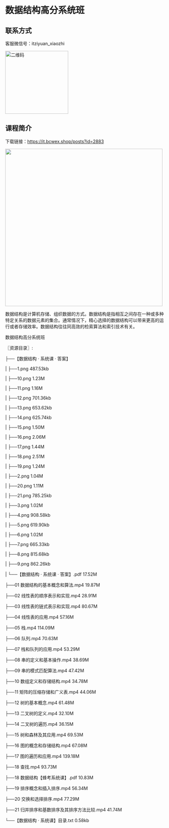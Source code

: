 # 数据结构高分系统班

## 联系方式

客服微信号：itziyuan_xiaozhi

<img src="https://ziyuanyun.oss-cn-guangzhou.aliyuncs.com/common/20240614073449/666b82192834a.jpg" width="200" height="200" alt="二维码">

## 课程简介

下载链接：https://it.bcwex.shop/posts?id=2883

<img src="https://ziyuanyun.oss-cn-guangzhou.aliyuncs.com/yun/20240515184410/664491fac260d.jpg" width="500" alt="">

  数据结构是计算机存储、组织数据的方式。数据结构是指相互之间存在一种或多种特定关系的数据元素的集合。通常情况下，精心选择的数据结构可以带来更高的运行或者存储效率。数据结构往往同高效的检索算法和索引技术有关。

 数据结构高分系统班



 〖资源目录〗:

 ├──【数据结构 · 系统课 · 答案】

 | ├──1.png 487.53kb

 | ├──10.png 1.23M

 | ├──11.png 1.16M

 | ├──12.png 701.36kb

 | ├──13.png 653.62kb

 | ├──14.png 625.74kb

 | ├──15.png 1.50M

 | ├──16.png 2.06M

 | ├──17.png 1.44M

 | ├──18.png 2.51M

 | ├──19.png 1.24M

 | ├──2.png 1.04M

 | ├──20.png 1.11M

 | ├──21.png 785.25kb

 | ├──3.png 1.02M

 | ├──4.png 908.58kb

 | ├──5.png 619.90kb

 | ├──6.png 1.02M

 | ├──7.png 665.33kb

 | ├──8.png 815.68kb

 | ├──9.png 862.26kb

 | └──【数据结构 · 系统课 · 答案】.pdf 17.52M

 ├──01 数据结构的基本概念和算法.mp4 19.87M

 ├──02 线性表的顺序表示和实现.mp4 28.91M

 ├──03 线性表的链式表示和实现.mp4 80.67M

 ├──04 线性表的应用.mp4 57.16M

 ├──05 栈.mp4 114.09M

 ├──06 队列.mp4 70.63M

 ├──07 栈和队列的应用.mp4 53.29M

 ├──08 串的定义和基本操作.mp4 38.69M

 ├──09 串的模式匹配算法.mp4 47.42M

 ├──10 数组定义和存储结构.mp4 34.78M

 ├──11 矩阵的压缩存储和广义表.mp4 44.06M

 ├──12 树的基本概念.mp4 61.48M

 ├──13 二叉树的定义.mp4 32.10M

 ├──14 二叉树的遍历.mp4 36.15M

 ├──15 树和森林及其应用.mp4 69.53M

 ├──16 图的概念和存储结构.mp4 67.08M

 ├──17 图的遍历和应用.mp4 139.18M

 ├──18 查找.mp4 93.73M

 ├──18 数据结构【蜂考系统课】.pdf 10.83M

 ├──19 排序概念和插入排序.mp4 56.34M

 ├──20 交换和选择排序.mp4 77.29M

 ├──21 归并排序和基数排序及其排序方法比较.mp4 41.74M

 └──【数据结构 · 系统课】目录.txt 0.58kb

  